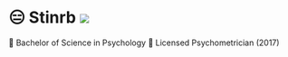 # 😑 Stinrb ![](https://komarev.com/ghpvc/?username=Stinrb)

:notebook: Bachelor of Science in Psychology
:page_with_curl: Licensed Psychometrician (2017)